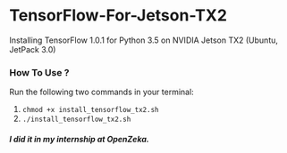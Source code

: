 # TensorFlow-For-Jetson-TX2
Installing TensorFlow 1.0.1 for Python 3.5 on NVIDIA Jetson TX2 (Ubuntu, JetPack 3.0)

### How To Use ?
Run the following two commands in your terminal:
1. `chmod +x install_tensorflow_tx2.sh`
2. `./install_tensorflow_tx2.sh`

##### I did it in my internship at OpenZeka.
